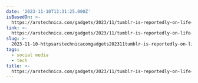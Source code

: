 ```yaml
---
date: '2023-11-10T13:31:25.000Z'
isBasedOn: >-
  https://arstechnica.com/gadgets/2023/11/tumblr-is-reportedly-on-life-support-as-its-latest-owner-reassigns-staff/
link: >-
  https://arstechnica.com/gadgets/2023/11/tumblr-is-reportedly-on-life-support-as-its-latest-owner-reassigns-staff/
slug: >-
  2023-11-10-httpsarstechnicacomgadgets202311tumblr-is-reportedly-on-life-support-as-its-latest-owner-reassigns-staff
tags:
  - social media
  - tech
title: >-
  https://arstechnica.com/gadgets/2023/11/tumblr-is-reportedly-on-life-support-as-its-latest-owner-reassigns-staff/
---
```


